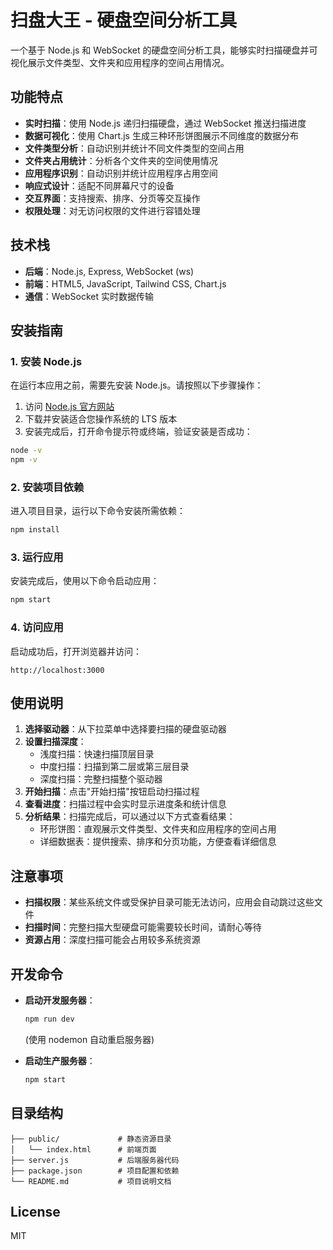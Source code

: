 # 扫盘大王 - 硬盘空间分析工具

一个基于 Node.js 和 WebSocket 的硬盘空间分析工具，能够实时扫描硬盘并可视化展示文件类型、文件夹和应用程序的空间占用情况。

## 功能特点

- **实时扫描**：使用 Node.js 递归扫描硬盘，通过 WebSocket 推送扫描进度
- **数据可视化**：使用 Chart.js 生成三种环形饼图展示不同维度的数据分布
- **文件类型分析**：自动识别并统计不同文件类型的空间占用
- **文件夹占用统计**：分析各个文件夹的空间使用情况
- **应用程序识别**：自动识别并统计应用程序占用空间
- **响应式设计**：适配不同屏幕尺寸的设备
- **交互界面**：支持搜索、排序、分页等交互操作
- **权限处理**：对无访问权限的文件进行容错处理

## 技术栈

- **后端**：Node.js, Express, WebSocket (ws)
- **前端**：HTML5, JavaScript, Tailwind CSS, Chart.js
- **通信**：WebSocket 实时数据传输

## 安装指南

### 1. 安装 Node.js

在运行本应用之前，需要先安装 Node.js。请按照以下步骤操作：

1. 访问 [Node.js 官方网站](https://nodejs.org/zh-cn/)
2. 下载并安装适合您操作系统的 LTS 版本
3. 安装完成后，打开命令提示符或终端，验证安装是否成功：

```bash
node -v
npm -v
```

### 2. 安装项目依赖

进入项目目录，运行以下命令安装所需依赖：

```bash
npm install
```

### 3. 运行应用

安装完成后，使用以下命令启动应用：

```bash
npm start
```

### 4. 访问应用

启动成功后，打开浏览器并访问：

```
http://localhost:3000
```

## 使用说明

1. **选择驱动器**：从下拉菜单中选择要扫描的硬盘驱动器
2. **设置扫描深度**：
   - 浅度扫描：快速扫描顶层目录
   - 中度扫描：扫描到第二层或第三层目录
   - 深度扫描：完整扫描整个驱动器
3. **开始扫描**：点击"开始扫描"按钮启动扫描过程
4. **查看进度**：扫描过程中会实时显示进度条和统计信息
5. **分析结果**：扫描完成后，可以通过以下方式查看结果：
   - 环形饼图：直观展示文件类型、文件夹和应用程序的空间占用
   - 详细数据表：提供搜索、排序和分页功能，方便查看详细信息

## 注意事项

- **扫描权限**：某些系统文件或受保护目录可能无法访问，应用会自动跳过这些文件
- **扫描时间**：完整扫描大型硬盘可能需要较长时间，请耐心等待
- **资源占用**：深度扫描可能会占用较多系统资源

## 开发命令

- **启动开发服务器**：
  ```bash
  npm run dev
  ```
  (使用 nodemon 自动重启服务器)

- **启动生产服务器**：
  ```bash
  npm start
  ```

## 目录结构

```
├── public/             # 静态资源目录
│   └── index.html      # 前端页面
├── server.js           # 后端服务器代码
├── package.json        # 项目配置和依赖
└── README.md           # 项目说明文档
```

## License

MIT